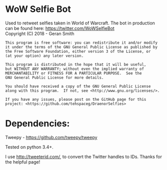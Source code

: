 # WoW Selfie Bot
Used to retweet selfies taken in World of Warcraft. The bot in production can be found here: https://twitter.com/WoWSelfieBot  
    Copyright (C) 2018  - Geran Smith

    This program is free software: you can redistribute it and/or modify
    it under the terms of the GNU General Public License as published by
    the Free Software Foundation, either version 3 of the License, or
    (at your option) any later version.

    This program is distributed in the hope that it will be useful,
    but WITHOUT ANY WARRANTY; without even the implied warranty of
    MERCHANTABILITY or FITNESS FOR A PARTICULAR PURPOSE.  See the
    GNU General Public License for more details.

    You should have received a copy of the GNU General Public License
    along with this program.  If not, see <http://www.gnu.org/licenses/>.
    
    If you have any issues, please post on the GitHub page for this project: <https://github.com/tehspaceg/DraenorSelfies>

# Dependencies:  
Tweepy - https://github.com/tweepy/tweepy  

Tested on python 3.4+.

I use http://tweeterid.com/, to convert the Twitter handles to IDs. Thanks for the helpful page!
